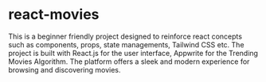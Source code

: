 # react-movies
This is a beginner friendly project designed to reinforce react concepts such as components, props, state managements, Tailwind CSS etc. The project is built with React.js for the user interface, Appwrite for the Trending Movies Algorithm. The platform offers a sleek and modern experience for browsing and discovering movies.
